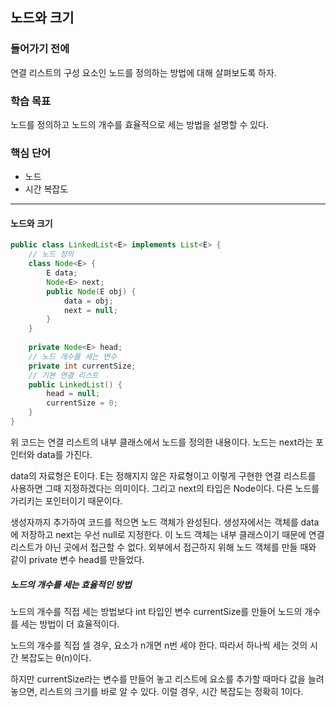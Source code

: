 ## 노드와 크기

### 들어가기 전에
연결 리스트의 구성 요소인 노드를 정의하는 방법에 대해 살펴보도록 하자.

### 학습 목표
노드를 정의하고 노드의 개수를 효율적으로 세는 방법을 설명할 수 있다.

### 핵심 단어
- 노드 
- 시간 복잡도

---
#### 노드와 크기
```java
public class LinkedList<E> implements List<E> {
    // 노드 정의
    class Node<E> {
    	E data;
        Node<E> next;
        public Node(E obj) {
            data = obj;
            next = null;
        }
    }
    
    private Node<E> head;
    // 노드 개수를 세는 변수
    private int currentSize;
    // 기본 연결 리스트
    public LinkedList() {
    	head = null;
        currentSize = 0;
    }
}
```
위 코드는 연결 리스트의 내부 클래스에서 노드를 정의한 내용이다. 노드는 next라는 포인터와 data를 가진다.

data의 자료형은 E이다. E는 정해지지 않은 자료형이고 이렇게 구현한 연결 리스트를 사용하면 그때 지정하겠다는 의미이다. 그리고 next의 타입은 Node이다. 다른 노드를 가리키는 포인터이기 때문이다.

생성자까지 추가하여 코드를 적으면 노드 객체가 완성된다. 생성자에서는 객체를 data에 저장하고 next는 우선 null로 지정한다. 이 노드 객체는 내부 클래스이기 때문에 연결 리스트가 아닌 곳에서 접근할 수 없다. 외부에서 접근하지 위해 노드 객체를 만들 때와 같이 private 변수 head를 만들었다.

##### 노드의 개수를 세는 효율적인 방법

노드의 개수를 직접 세는 방법보다 int 타입인 변수 currentSize를 만들어 노드의 개수를 세는 방법이 더 효율적이다.

노드의 개수를 직접 셀 경우, 요소가 n개면 n번 세야 한다. 따라서 하나씩 세는 것의 시간 복잡도는 θ(n)이다.

하지만 currentSize라는 변수를 만들어 놓고 리스트에 요소를 추가할 때마다 값을 늘려 놓으면, 리스트의 크기를 바로 알 수 있다. 이럴 경우, 시간 복잡도는 정확히 1이다.
